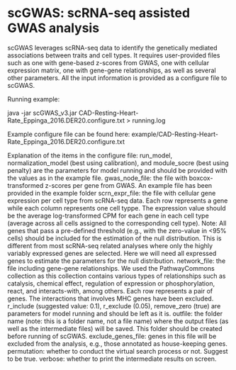 # scGWAS: scRNA-seq assisted GWAS analysis

scGWAS leverages scRNA-seq data to identify the genetically mediated associations between traits and cell types. It requires user-provided files such as one with gene-based z-scores from GWAS, one with cellular expression matrix, one with gene-gene relationships, as well as several other parameters. All the input information is provided as a configure file to scGWAS.

Running example:

java -jar scGWAS_v3.jar CAD-Resting-Heart-Rate_Eppinga_2016.DER20.configure.txt > running.log

Example configure file can be found here: example/CAD-Resting-Heart-Rate_Eppinga_2016.DER20.configure.txt

Explanation of the items in the configure file:
run_model, normalization_model (best using calibration), and module_socre (best using penalty) are the parameters for model running and should be provided with the values as in the example file.
gwas_node_file: the file with boxcox-transformed z-scores per gene from GWAS. An example file has been provided in the example folder
scrn_expr_file: the file with cellular gene expression per cell type from scRNA-seq data. Each row represents a gene while each column represents one cell typpe. The expression value should be the average log-transformed CPM for each gene in each cell type (average across all cells assigned to the corresponding cell type). Note: All genes that pass a pre-defined threshold (e.g., with the zero-value in <95% cells) should be included for the estimation of the null distribution. This is different from most scRNA-seq related analyses where only the highly variably expressed genes are selected. Here we will need all expressed genes to estimate the parameters for the null distribution.
network_file: the file including gene-gene relationships. We used the PathwayCommons collection as this collection contains various types of relationships such as catalysis, chemical effect, regulation of expression or phosphorylation, react, and interacts-with, among others. Each row represents a pair of genes. The interactions that involves MHC genes have been excluded.
r_include (suggested value: 0.1), r_exclude (0.05), remove_zero (true) are parameters for model running and should be left as it is.
outfile: the folder name (note: this is a folder name, not a file name) where the output files (as well as the intermediate files) will be saved. This folder should be created before running of scGWAS.
exclude_genes_file: genes in this file will be excluded from the analysis, e.g., those annotated as house-keeping genes.
permutation: whether to conduct the virtual search process or not. Suggest to be true.
verbose: whether to print the intermediate results on screen.
